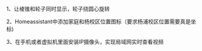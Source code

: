 1、让棱锥和轮子同时显示，轮子绕圆心旋转

2、Homeassistant中添加家庭和杨校区位置图标（要求杨浦校区位置需要真是坐标)

3、在手机或者虚拟机里面安装IP摄像头，实现局域网实时查看视频

